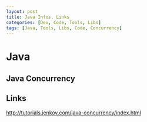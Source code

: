 ```yaml
---
layout: post
title: Java Infos, Links
categories: [Dev, Code, Tools, Libs]
tags: [Java, Tools, Libs, Code, Concurrency]
--- 
```

# Java

## Java Concurrency

## Links

<http://tutorials.jenkov.com/java-concurrency/index.html>